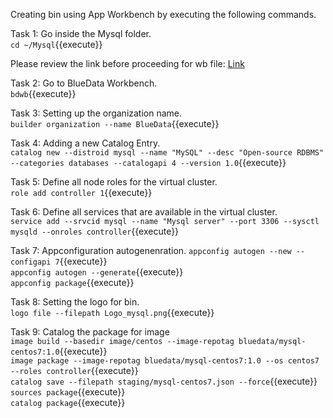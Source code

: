 Creating bin using App Workbench by executing the following commands.

Task 1:
Go inside the Mysql folder.
<br>`cd ~/Mysql`{{execute}}

Please review the link before proceeding for wb file: [Link](http://docs.bluedata.com/awb34_applications-with-multiple-images)

Task 2:
Go to BlueData Workbench.
<br>`bdwb`{{execute}}

Task 3:
Setting up the organization name.
<br>`builder organization --name BlueData`{{execute}}

Task 4:
Adding a new Catalog Entry.
<br>`catalog new --distroid mysql --name "MySQL" --desc "Open-source RDBMS" --categories databases --catalogapi 4 --version 1.0`{{execute}}

Task 5:
Define all node roles for the virtual cluster.
<br>`role add controller 1`{{execute}}


Task 6:
Define all services that are available in the virtual cluster.
<br>`service add --srvcid mysql --name "Mysql server" --port 3306 --sysctl mysqld --onroles controller`{{execute}}

Task 7:
Appconfiguration autogenenration.
`appconfig autogen --new --configapi 7`{{execute}}
<br>`appconfig autogen --generate`{{execute}}
<br>`appconfig package`{{execute}}

Task 8:
Setting the logo for bin.
<br>`logo file --filepath Logo_mysql.png`{{execute}}

Task 9:
Catalog the package for image
<br>`image build --basedir image/centos --image-repotag bluedata/mysql-centos7:1.0`{{execute}}
<br>`image package --image-repotag bluedata/mysql-centos7:1.0 --os centos7 --roles controller`{{execute}}
<br>`catalog save --filepath staging/mysql-centos7.json --force`{{execute}}
<br>`sources package`{{execute}}
<br>`catalog package`{{execute}}
